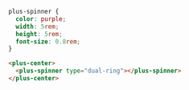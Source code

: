 ```css [style]
plus-spinner {
  color: purple;
  width: 5rem;
  height: 5rem;
  font-size: 0.8rem;
}
```

```html [template]
<plus-center>
  <plus-spinner type="dual-ring"></plus-spinner>
</plus-center>
```
